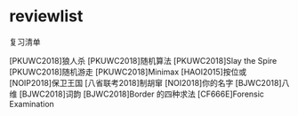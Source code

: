 # reviewlist
复习清单

[PKUWC2018]狼人杀
[PKUWC2018]随机算法
[PKUWC2018]Slay the Spire
[PKUWC2018]随机游走
[PKUWC2018]Minimax
[HAOI2015]按位或
[NOIP2018]保卫王国
[八省联考2018]制胡窜
[NOI2018]你的名字
[BJWC2018]八维
[BJWC2018]词韵
[BJWC2018]Border 的四种求法
[CF666E]Forensic Examination
